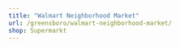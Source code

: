 ```yaml
---
title: "Walmart Neighborhood Market"
url: /greensboro/walmart-neighborhood-market/
shop: Supermarkt
---
```

